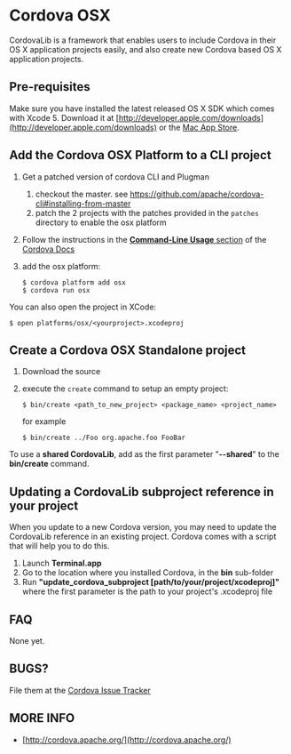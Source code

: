 <!--
#
# Licensed to the Apache Software Foundation (ASF) under one
# or more contributor license agreements.  See the NOTICE file
# distributed with this work for additional information
# regarding copyright ownership.  The ASF licenses this file
# to you under the Apache License, Version 2.0 (the
# "License"); you may not use this file except in compliance
# with the License.  You may obtain a copy of the License at
# 
# http://www.apache.org/licenses/LICENSE-2.0
# 
# Unless required by applicable law or agreed to in writing,
# software distributed under the License is distributed on an
# "AS IS" BASIS, WITHOUT WARRANTIES OR CONDITIONS OF ANY
#  KIND, either express or implied.  See the License for the
# specific language governing permissions and limitations
# under the License.
#
-->
Cordova OSX
=============================================================
CordovaLib is a framework that enables users to include Cordova in their OS X application projects easily, and also create new Cordova based OS X application projects.


Pre-requisites
-------------------------------------------------------------
Make sure you have installed the latest released OS X SDK which comes with Xcode 5. Download it at [http://developer.apple.com/downloads](http://developer.apple.com/downloads) or the [Mac App Store](http://itunes.apple.com/us/app/xcode/id497799835?mt=12).


Add the Cordova OSX Platform to a CLI project
-------------------------------------------------------------
1. Get a patched version of cordova CLI and Plugman
    1. checkout the master. see https://github.com/apache/cordova-cli#installing-from-master
    2. patch the 2 projects with the patches provided in the `patches` directory to
       enable the osx platform    

2. Follow the instructions in the [**Command-Line Usage** section](http://cordova.apache.org/docs/en/edge/guide_cli_index.md.html#The%20Command-line%20Interface) of the [Cordova Docs](http://cordova.apache.org/docs/en/edge)

3. add the osx platform:

    ````
    $ cordova platform add osx
    $ cordova run osx
    ````


You can also open the project in XCode:

    $ open platforms/osx/<yourproject>.xcodeproj

Create a Cordova OSX Standalone project
-------------------------------------------------------------

1. Download the source
2. execute the `create` command to setup an empty project:

    ````
    $ bin/create <path_to_new_project> <package_name> <project_name>
    ````
    
    for example
    
    ````
    $ bin/create ../Foo org.apache.foo FooBar
    ````

To use a **shared CordovaLib**, add as the first parameter "**--shared**" to the **bin/create** command.


Updating a CordovaLib subproject reference in your project
-------------------------------------------------------------

When you update to a new Cordova version, you may need to update the CordovaLib reference in an existing project. Cordova comes with a script that will help you to do this.

1. Launch **Terminal.app**
2. Go to the location where you installed Cordova, in the **bin** sub-folder
3. Run **"update_cordova_subproject [path/to/your/project/xcodeproj]"**  where the first parameter is the path to your project's .xcodeproj file



FAQ
---
None yet.


BUGS?
-----
File them at the [Cordova Issue Tracker](https://issues.apache.org/jira/browse/CB)      


MORE INFO
----------
* [http://cordova.apache.org/](http://cordova.apache.org/)
